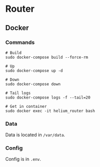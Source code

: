 # Router

## Docker

### Commands

```
# Build
sudo docker-compose build --force-rm

# Up
sudo docker-compose up -d

# Down
sudo docker-compose down

# Tail logs
sudo docker-compose logs -f --tail=20

# Get in container
sudo docker exec -it helium_router bash
```

### Data

Data is located in `/var/data`.

### Config

Config is in `.env`.
